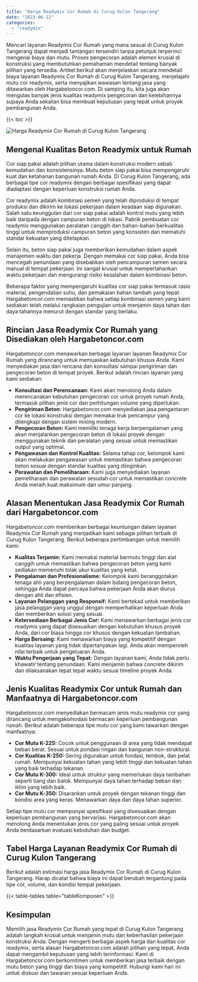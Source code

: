 ```yaml
---
title: "Harga Readymix Cor Rumah di Curug Kulon Tangerang"
date: "2023-06-12"
categories: 
  - "readymix"
---
```



Mencari layanan Readymix Cor Rumah yang mana sesuai di Curug Kulon Tangerang dapat menjadi tantangan tersendiri tanpa petunjuk terperinci mengenai biaya dan mutu. Proses pengecoran adalah elemen krusial di konstruksi yang membutuhkan pemahaman mendetail tentang banyak pilihan yang tersedia. Artikel berikut akan menjelaskan secara mendetail biaya layanan Readymix Cor Rumah di Curug Kulon Tangerang, menjelajahi mutu cor readymix, serta menyajikan wawasan tentang jasa yang ditawarkan oleh Hargabetoncor.com. Di samping itu, kita juga akan mengulas banyak jenis kualitas readymix pengecoran dan kelebihannya supaya Anda sekalian bisa membuat keputusan yang tepat untuk proyek pembangunan Anda.

{{< toc >}}

![Harga Readymix Cor Rumah di Curug Kulon Tangerang](https://hargareadymixid.github.io/hbc/readymix-hbc%20(8).png)

## Mengenal Kualitas Beton Readymix untuk Rumah

Cor siap pakai adalah pilihan utama dalam konstruksi modern sebab kemudahan dan konsistensinya. Mutu beton siap pakai bisa mempengaruhi kuat dan ketahanan bangunan rumah Anda. Di Curug Kulon Tangerang, ada berbagai tipe cor readymix dengan berbagai spesifikasi yang dapat diadaptasi dengan keperluan konstruksi rumah Anda.

Cor readymix adalah kombinasi semen yang telah diproduksi di tempat produksi dan dikirim ke lokasi pekerjaan dalam keadaan siap digunakan. Salah satu keunggulan dari cor siap pakai adalah kontrol mutu yang lebih baik daripada dengan campuran beton di lokasi. Pabrik pembuatan cor readymix menggunakan peralatan canggih dan bahan-bahan berkualitas tinggi untuk memproduksi campuran beton yang konsisten dan mematuhi standar kekuatan yang ditetapkan.

Selain itu, beton siap pakai juga memberikan kemudahan dalam aspek manajemen waktu dan pekerja. Dengan memakai cor siap pakai, Anda bisa mencegah penundaan yang disebabkan oleh pencampuran semen secara manual di tempat pekerjaan. Ini sangat krusial untuk mempertahankan waktu pekerjaan dan mengurangi risiko kesalahan dalam kombinasi beton.

Beberapa faktor yang mempengaruhi kualitas cor siap pakai termasuk rasio material, pengendalian suhu, dan pemakaian bahan tambah yang tepat. Hargabetoncor.com memastikan bahwa setiap kombinasi semen yang kami sediakan telah melalui rangkaian pengujian untuk menjamin daya tahan dan daya tahannya menurut dengan standar yang berlaku.

## Rincian Jasa Readymix Cor Rumah yang Disediakan oleh Hargabetoncor.com

Hargabetoncor.com menawarkan berbagai layanan layanan Readymix Cor Rumah yang dirancang untuk memuaskan kebutuhan khusus Anda. Kami menyediakan jasa dari rencana dan konsultasi sampai pengiriman dan pengecoran beton di tempat proyek. Berikut adalah rincian layanan yang kami sediakan:

- **Konsultasi dan Perencanaan:** Kami akan menolong Anda dalam merencanakan kebutuhan pengecoran cor untuk proyek rumah Anda, termasuk pilihan jenis cor dan perhitungan volume yang diperlukan.
- **Pengiriman Beton:** Hargabetoncor.com menyediakan jasa pengantaran cor ke lokasi konstruksi dengan memakai truk pencampur yang dilengkapi dengan sistem mixing modern.
- **Pengecoran Beton:** Kami memiliki tenaga kerja berpengalaman yang akan menjalankan pengecoran beton di lokasi proyek dengan menggunakan teknik dan peralatan yang sesuai untuk memastikan output yang optimal.
- **Pengawasan dan Kontrol Kualitas:** Selama tahap cor, kelompok kami akan melakukan pengawasan untuk memastikan bahwa pengecoran beton sesuai dengan standar kualitas yang diinginkan.
- **Perawatan dan Pemeliharaan:** Kami juga menyediakan layanan pemeliharaan dan perawatan sesudah cor untuk memastikan concrete Anda meraih kuat maksimum dan umur panjang.

## Alasan Menentukan Jasa Readymix Cor Rumah dari Hargabetoncor.com

Hargabetoncor.com memberikan berbagai keuntungan dalam layanan Readymix Cor Rumah yang menjadikan kami sebagai pilihan terbaik di Curug Kulon Tangerang. Berikut beberapa pertimbangan untuk memilih kami:

- **Kualitas Terjamin:** Kami memakai material bermutu tinggi dan alat canggih untuk memastikan bahwa pengecoran beton yang kami sediakan memenuhi tolak ukur kualitas yang ketat.
- **Pengalaman dan Profesionalisme:** Kelompok kami beranggotakan tenaga ahli yang berpengalaman dalam bidang pengecoran beton, sehingga Anda dapat percaya bahwa pekerjaan Anda akan diurus dengan ahli dan efisien.
- **Layanan Pelanggan yang Responsif:** Kami bertekad untuk memberikan jasa pelanggan yang unggul dengan memperhatikan keperluan Anda dan memberikan solusi yang sesuai.
- **Ketersediaan Berbagai Jenis Cor:** Kami menawarkan berbagai jenis cor readymix yang dapat disesuaikan dengan kebutuhan khusus proyek Anda, dari cor biasa hingga cor khusus dengan kekuatan tambahan.
- **Harga Bersaing:** Kami menawarkan biaya yang kompetitif dengan kualitas layanan yang tidak dipertanyakan lagi. Anda akan memperoleh nilai terbaik untuk pengeluaran Anda.
- **Waktu Pengerjaan yang Tepat:** Dengan layanan kami, Anda tidak perlu khawatir tentang penundaan. Kami menjamin bahwa concrete dikirim dan dilaksanakan tepat tepat waktu sesuai timeline proyek Anda.

## Jenis Kualitas Readymix Cor untuk Rumah dan Manfaatnya di Hargabetoncor.com

Hargabetoncor.com menyediakan bermacam jenis mutu readymix cor yang dirancang untuk mengakomodasi bermacam keperluan pembangunan rumah. Berikut adalah beberapa tipe mutu cor yang kami tawarkan dengan manfaatnya:

- **Cor Mutu K-225:** Cocok untuk penggunaan di area yang tidak mendapat beban berat. Sesuai untuk pondasi ringan dan bangunan non-struktural.
- **Cor Kualitas K-250:** Sering digunakan untuk fondasi, tembok, dan pelat rumah. Mempunyai kekuatan tahan yang lebih tinggi dan kekuatan tahan yang baik terhadap tekanan.
- **Cor Mutu K-300:** Ideal untuk struktur yang memerlukan daya tambahan seperti tiang dan balok. Mempunyai daya tahan terhadap beban dan iklim yang lebih baik.
- **Cor Mutu K-350:** Disarankan untuk proyek dengan tekanan tinggi dan kondisi area yang keras. Menawarkan daya dan daya tahan superior.

Setiap tipe mutu cor mempunyai spesifikasi yang disesuaikan dengan keperluan pembangunan yang bervariasi. Hargabetoncor.com akan menolong Anda menentukan jenis cor yang paling sesuai untuk proyek Anda berdasarkan evaluasi kebutuhan dan budget.

## Tabel Harga Layanan Readymix Cor Rumah di Curug Kulon Tangerang

Berikut adalah estimasi harga jasa Readymix Cor Rumah di Curug Kulon Tangerang. Harap dicatat bahwa biaya ini dapat berubah tergantung pada tipe cor, volume, dan kondisi tempat pekerjaan.

{{< table-tables table="tableKomponen" >}}

## Kesimpulan

Memilih jasa Readymix Cor Rumah yang tepat di Curug Kulon Tangerang adalah langkah krusial untuk menjamin mutu dan keberhasilan pekerjaan konstruksi Anda. Dengan mengerti berbagai aspek harga dan kualitas cor readymix, serta alasan Hargabetoncor.com adalah pilihan yang tepat, Anda dapat mengambil keputusan yang lebih terinformasi. Kami di Hargabetoncor.com berkomitmen untuk memberikan jasa terbaik dengan mutu beton yang tinggi dan biaya yang kompetitif. Hubungi kami hari ini untuk diskusi dan tawaran sesuai keperluan Anda.
